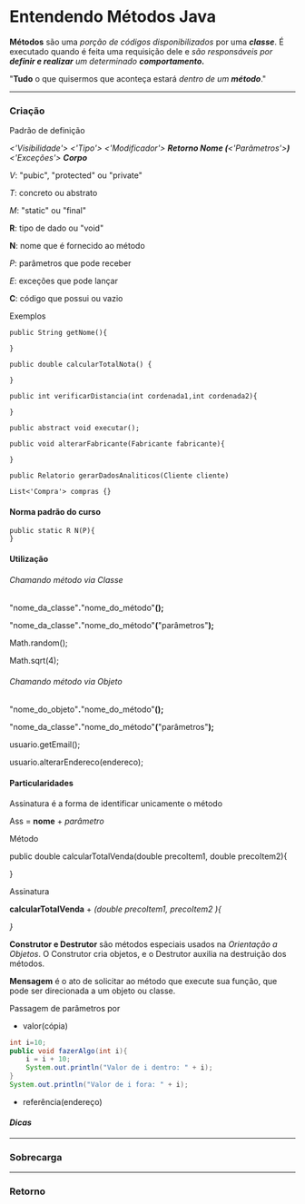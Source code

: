 # Entendendo Métodos Java

**Métodos** são uma *porção de códigos disponibilizados* por uma ***classe***. É executado quando é feita uma requisição dele e *são responsáveis por **definir e realizar** um determinado **comportamento.***

"**Tudo** o que quisermos que aconteça estará *dentro de um **método***."  

------

### Criação

Padrão de definição

*<'Visibilidade'> <'Tipo'> <'Modificador'> **Retorno Nome (**<'Parâmetros'>**)** <'Exceções'> **Corpo***



*V*: "pubic", "protected" ou "private"

*T*: concreto ou abstrato

*M*: "static" ou "final"

**R**: tipo de dado ou "void"

**N**: nome que é fornecido ao método

*P*: parâmetros que pode receber

*E*: exceções que pode lançar

**C**: código que possui ou vazio



Exemplos



```
public String getNome(){

}

public double calcularTotalNota() {

}

public int verificarDistancia(int cordenada1,int cordenada2){

}

public abstract void executar();

public void alterarFabricante(Fabricante fabricante){

}

public Relatorio gerarDadosAnaliticos(Cliente cliente)

List<'Compra'> compras {}
```



#### Norma padrão do curso

```
public static R N(P){
}
```



#### Utilização

###### Chamando método via *Classe*

"nome_da_classe"**.**"nome_do_método"**();**

"nome_da_classe"**.**"nome_do_método"**(**"parâmetros"**);**

Math.random();

Math.sqrt(4);



###### Chamando método via *Objeto*

"nome_do_objeto"**.**"nome_do_método"**();**

"nome_da_classe"**.**"nome_do_método"**(**"parâmetros"**);**

usuario.getEmail();

usuario.alterarEndereco(endereco);



#### Particularidades

Assinatura é a forma de identificar unicamente o método

Ass = **nome** + *parâmetro*



Método

public double calcularTotalVenda(double precoItem1, double precoItem2){

}



Assinatura

**calcularTotalVenda** + *(double precoItem1, precoItem2 ){*

*}*



**Construtor e Destrutor** são métodos especiais usados na *Orientação a Objetos*. O Construtor cria objetos, e o Destrutor auxilia na destruição dos métodos.

**Mensagem** é o ato de solicitar ao método que execute sua função, que pode ser direcionada a um objeto ou classe.



Passagem de parâmetros por

- valor(cópia)

```java
int i=10;
public void fazerAlgo(int i){
	i = i + 10;
	System.out.println("Valor de i dentro: " + i);
}
System.out.println("Valor de i fora: " + i);
```



- referência(endereço)





#### *Dicas*





------

### Sobrecarga



------

### Retorno



